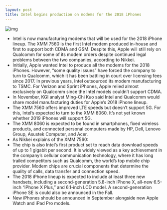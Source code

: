 ```yaml
---
layout: post
title: Intel begins production on modems for the 2018 iPhones
---
```

![img](http://media.idownloadblog.com/wp-content/uploads/2017/11/2018-iPhone-modems-KGI-Securities.jpg)
* Intel is now manufacturing modems that will be used for the 2018 iPhone lineup. The XMM 7560 is the first Intel modem produced in-house and first to support both CDMA and GSM. Despite this, Apple will still rely on Qualcomm for some of its modem orders despite continued legal problems between the two companies, according to Nikkei. 
* Initially, Apple wanted Intel to produce all the modems for the 2018 iPhones. However, “some quality issues” have forced the company to turn to Qualcomm, which it has been battling in court over licensing fees since 2017. In previous years, Intel outsourced its modem manufacturing to TSMC. For Verizon and Sprint iPhones, Apple relied almost exclusively on Qualcomm since the Intel models couldn’t support CDMA.
* In November, KGI analyst Ming-Chi Kuo said Intel and Qualcomm would share model manufacturing duties for Apple’s 2018 iPhone lineup.
* The XMM 7560 offers improved LTE speeds but doesn’t support 5G. For this, Intel’s expected to turn to the XMM 8060. It’s not yet known whether 2019 iPhones will support 5G.
* The XMM 8060 is expected to be found in smartphones, fixed wireless products, and connected personal computers made by HP, Dell, Lenovo Group, Asustek Computer, and Acer.
* As Nikkei explains of the XMM 7560:
* The chip is also Intel’s first product set to reach data download speeds of up to 1 gigabit per second. It is widely viewed as a key achievement in the company’s cellular communication technology, where it has long trailed competitors such as Qualcomm, the world’s top mobile chip provider. Modem chips are crucial components that determine the quality of calls, data transfer and connection speed.
* The 2018 iPhone lineup is expected to include at least three new handsets, including a second-generation 5.8-inch iPhone X, all-new 6.5-inch “iPhone X Plus,” and 6.1-inch LCD model. A second-generation iPhone SE is could also be announced in the Fall.
* New iPhones should be announced in September alongside new Apple Watch and iPad Pro models.

